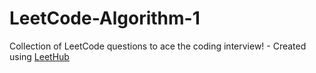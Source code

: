 # LeetCode-Algorithm-1
Collection of LeetCode questions to ace the coding interview! - Created using [LeetHub](https://github.com/QasimWani/LeetHub)
